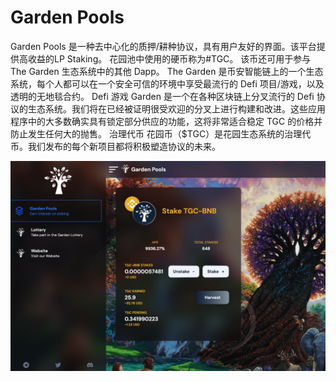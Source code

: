 # Garden Pools

Garden Pools 是一种去中心化的质押/耕种协议，具有用户友好的界面。该平台提供高收益的LP Staking。
花园池中使用的硬币称为#TGC。
该币还可用于参与 The Garden 生态系统中的其他 Dapp。
The Garden 是币安智能链上的一个生态系统，每个人都可以在一个安全可信的环境中享受最流行的 Defi 项目/游戏，以及透明的无地毯合约。
Defi 游戏
Garden 是一个在各种区块链上分叉流行的 Defi 协议的生态系统。我们将在已经被证明很受欢迎的分叉上进行构建和改进。这些应用程序中的大多数确实具有锁定部分供应的功能，这将非常适合稳定 TGC 的价格并防止发生任何大的抛售。
治理代币
花园币（$TGC）是花园生态系统的治理代币。我们发布的每个新项目都将积极塑造协议的未来。

![gardenpools-dapp-defi-bsc-image1_1456bd2c23d33c9afd7ed48dc7c44741](gardenpools-dapp-defi-bsc-image1_1456bd2c23d33c9afd7ed48dc7c44741.png)

